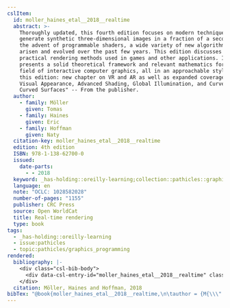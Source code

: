 ```yaml
---
cslItem:
  id: moller_haines_etal__2018__realtime
  abstract: >-
    Thoroughly updated, this fourth edition focuses on modern techniques used to
    generate synthetic three-dimensional images in a fraction of a second. With
    the advent of programmable shaders, a wide variety of new algorithms have
    arisen and evolved over the past few years. This edition discusses current,
    practical rendering methods used in games and other applications. It also
    presents a solid theoretical framework and relevant mathematics for the
    field of interactive computer graphics, all in an approachable style. New to
    this edition: new chapter on VR and AR as well as expanded coverage of
    Visual Appearance, Advanced Shading, Global Illumination, and Curves and
    Curved Surfaces" -- From the publisher.
  author:
    - family: Möller
      given: Tomas
    - family: Haines
      given: Eric
    - family: Hoffman
      given: Naty
  citation-key: moller_haines_etal__2018__realtime
  edition: 4th edition
  ISBN: 978-1-138-62700-0
  issued:
    date-parts:
      - - 2018
  keyword: _has-holding::oreilly-learning;collection::pathicles::graphics_programming
  language: en
  note: "OCLC: 1028582028"
  number-of-pages: "1155"
  publisher: CRC Press
  source: Open WorldCat
  title: Real-time rendering
  type: book
tags:
  - _has-holding::oreilly-learning
  - issue:pathicles
  - topic:pathicles/graphics_programming
rendered:
  bibliography: |-
    <div class="csl-bib-body">
      <div data-csl-entry-id="moller_haines_etal__2018__realtime" class="csl-entry">Möller, T., Haines, E. and Hoffman, N. 2018 <i>Real-time rendering</i>. 4th edition. CRC Press.</div>
    </div>
  citation: Möller, Haines and Hoffman, 2018
bibTex: "@book{moller_haines_etal__2018__realtime,\n\tauthor = {M{\\\" o}ller, Tomas and Haines, Eric and Hoffman, Naty},\n\tedition = {4th edition},\n\tyear = {2018},\n\tnote = {OCLC: 1028582028},\n\tpublisher = {CRC Press},\n\ttitle = {Real-time rendering},\n}\n\n"
---
```

